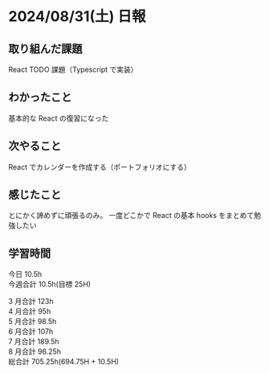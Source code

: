 # 2024/08/31(土) 日報

## 取り組んだ課題

React TODO 課題（Typescript で実装）

## わかったこと

基本的な React の復習になった

## 次やること

React でカレンダーを作成する（ポートフォリオにする）

## 感じたこと

とにかく諦めずに頑張るのみ。
一度どこかで React の基本 hooks をまとめて勉強したい

## 学習時間

今日 10.5h
<br />
今週合計 10.5h(目標 25H)
<br />

3 月合計 123h
<br />
4 月合計 95h
<br />
5 月合計 98.5h
<br />
6 月合計 107h
<br />
7 月合計 189.5h
<br />
8 月合計 96.25h
<br />
総合計 705.25h(694.75H + 10.5H)
